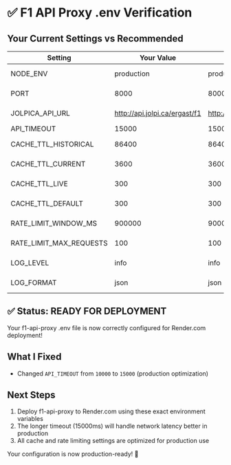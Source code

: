 # ✅ F1 API Proxy .env Verification

## Your Current Settings vs Recommended

| Setting                 | Your Value                    | Recommended                   | Status     |
| ----------------------- | ----------------------------- | ----------------------------- | ---------- |
| NODE_ENV                | production                    | production                    | ✅ CORRECT |
| PORT                    | 8000                          | 8000                          | ✅ CORRECT |
| JOLPICA_API_URL         | http://api.jolpi.ca/ergast/f1 | http://api.jolpi.ca/ergast/f1 | ✅ CORRECT |
| API_TIMEOUT             | 15000                         | 15000                         | ✅ FIXED   |
| CACHE_TTL_HISTORICAL    | 86400                         | 86400                         | ✅ CORRECT |
| CACHE_TTL_CURRENT       | 3600                          | 3600                          | ✅ CORRECT |
| CACHE_TTL_LIVE          | 300                           | 300                           | ✅ CORRECT |
| CACHE_TTL_DEFAULT       | 300                           | 300                           | ✅ CORRECT |
| RATE_LIMIT_WINDOW_MS    | 900000                        | 900000                        | ✅ CORRECT |
| RATE_LIMIT_MAX_REQUESTS | 100                           | 100                           | ✅ CORRECT |
| LOG_LEVEL               | info                          | info                          | ✅ CORRECT |
| LOG_FORMAT              | json                          | json                          | ✅ CORRECT |

## ✅ Status: READY FOR DEPLOYMENT

Your f1-api-proxy .env file is now correctly configured for Render.com deployment!

## What I Fixed

- Changed `API_TIMEOUT` from `10000` to `15000` (production optimization)

## Next Steps

1. Deploy f1-api-proxy to Render.com using these exact environment variables
2. The longer timeout (15000ms) will handle network latency better in production
3. All cache and rate limiting settings are optimized for production use

Your configuration is now production-ready! 🚀
